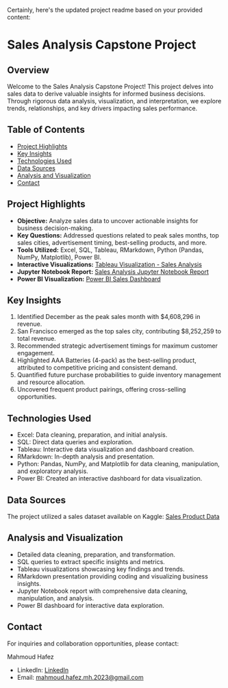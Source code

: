 Certainly, here's the updated project readme based on your provided content:

# Sales Analysis Capstone Project

## Overview

Welcome to the Sales Analysis Capstone Project! This project delves into sales data to derive valuable insights for informed business decisions. Through rigorous data analysis, visualization, and interpretation, we explore trends, relationships, and key drivers impacting sales performance.

## Table of Contents

- [Project Highlights](#project-highlights)
- [Key Insights](#key-insights)
- [Technologies Used](#technologies-used)
- [Data Sources](#data-sources)
- [Analysis and Visualization](#analysis-and-visualization)
- [Contact](#contact)

## Project Highlights

- **Objective:** Analyze sales data to uncover actionable insights for business decision-making.
- **Key Questions:** Addressed questions related to peak sales months, top sales cities, advertisement timing, best-selling products, and more.
- **Tools Utilized:** Excel, SQL, Tableau, RMarkdown, Python (Pandas, NumPy, Matplotlib), Power BI.
- **Interactive Visualizations:** [Tableau Visualization - Sales Analysis](https://public.tableau.com/views/Sales_analysis_16912020036490/customeranalysis?:language=en-US&:display_count=n&:origin=viz_share_link)
- **Jupyter Notebook Report:** [Sales Analysis Jupyter Notebook Report](https://github.com/yourusername/yourprojectrepo/sales_analysis_report.ipynb)
- **Power BI Visualization:** [Power BI Sales Dashboard](https://app.powerbi.com/view?r=yourpowerbidashboard)

## Key Insights

1. Identified December as the peak sales month with $4,608,296 in revenue.
2. San Francisco emerged as the top sales city, contributing $8,252,259 to total revenue.
3. Recommended strategic advertisement timings for maximum customer engagement.
4. Highlighted AAA Batteries (4-pack) as the best-selling product, attributed to competitive pricing and consistent demand.
5. Quantified future purchase probabilities to guide inventory management and resource allocation.
6. Uncovered frequent product pairings, offering cross-selling opportunities.

## Technologies Used

- Excel: Data cleaning, preparation, and initial analysis.
- SQL: Direct data queries and exploration.
- Tableau: Interactive data visualization and dashboard creation.
- RMarkdown: In-depth analysis and presentation.
- Python: Pandas, NumPy, and Matplotlib for data cleaning, manipulation, and exploratory analysis.
- Power BI: Created an interactive dashboard for data visualization.

## Data Sources

The project utilized a sales dataset available on Kaggle: [Sales Product Data](https://www.kaggle.com/datasets/knightbearr/sales-product-data)

## Analysis and Visualization

- Detailed data cleaning, preparation, and transformation.
- SQL queries to extract specific insights and metrics.
- Tableau visualizations showcasing key findings and trends.
- RMarkdown presentation providing coding and visualizing business insights.
- Jupyter Notebook report with comprehensive data cleaning, manipulation, and analysis.
- Power BI dashboard for interactive data exploration.

## Contact

For inquiries and collaboration opportunities, please contact:

Mahmoud Hafez
-  LinkedIn: [LinkedIn](https://www.linkedin.com/in/hafeztheanalyst)
- Email: mahmoud.hafez.mh.2023@gmail.com
